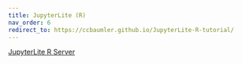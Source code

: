 ```yaml
---
title: JupyterLite (R)
nav_order: 6
redirect_to: https://ccbaumler.github.io/JupyterLite-R-tutorial/
---
```


[JupyterLite R Server](https://ccbaumler.github.io/JupyterLite-R-tutorial/)
